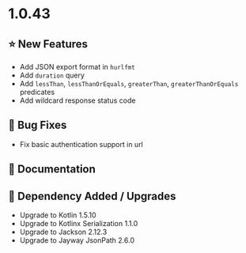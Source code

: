 # 1.0.43

## ⭐ New Features

- Add JSON export format in `hurlfmt`
- Add `duration` query
- Add `lessThan`, `lessThanOrEquals`, `greaterThan`, `greaterThanOrEquals` predicates
- Add wildcard response status code

## 🐞 Bug Fixes

- Fix basic authentication support in url

## 📔 Documentation

## 🔨 Dependency Added / Upgrades

- Upgrade to Kotlin 1.5.10
- Upgrade to Kotlinx Serialization 1.1.0
- Upgrade to Jackson 2.12.3
- Upgrade to Jayway JsonPath 2.6.0

